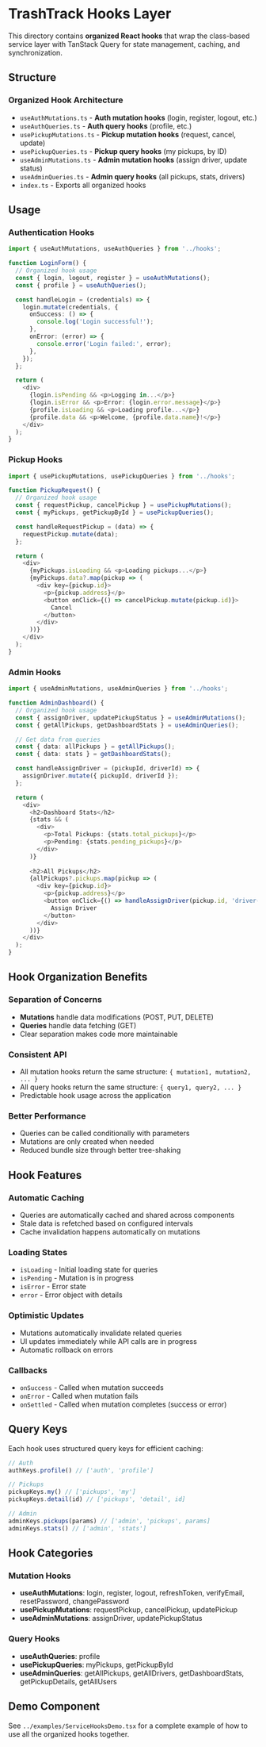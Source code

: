 # TrashTrack Hooks Layer

This directory contains **organized React hooks** that wrap the class-based service layer with TanStack Query for state management, caching, and synchronization.

## Structure

### Organized Hook Architecture

- `useAuthMutations.ts` - **Auth mutation hooks** (login, register, logout, etc.)
- `useAuthQueries.ts` - **Auth query hooks** (profile, etc.)
- `usePickupMutations.ts` - **Pickup mutation hooks** (request, cancel, update)
- `usePickupQueries.ts` - **Pickup query hooks** (my pickups, by ID)
- `useAdminMutations.ts` - **Admin mutation hooks** (assign driver, update status)
- `useAdminQueries.ts` - **Admin query hooks** (all pickups, stats, drivers)
- `index.ts` - Exports all organized hooks

## Usage

### Authentication Hooks

```typescript
import { useAuthMutations, useAuthQueries } from '../hooks';

function LoginForm() {
  // Organized hook usage
  const { login, logout, register } = useAuthMutations();
  const { profile } = useAuthQueries();

  const handleLogin = (credentials) => {
    login.mutate(credentials, {
      onSuccess: () => {
        console.log('Login successful!');
      },
      onError: (error) => {
        console.error('Login failed:', error);
      },
    });
  };

  return (
    <div>
      {login.isPending && <p>Logging in...</p>}
      {login.isError && <p>Error: {login.error.message}</p>}
      {profile.isLoading && <p>Loading profile...</p>}
      {profile.data && <p>Welcome, {profile.data.name}!</p>}
    </div>
  );
}
```

### Pickup Hooks

```typescript
import { usePickupMutations, usePickupQueries } from '../hooks';

function PickupRequest() {
  // Organized hook usage
  const { requestPickup, cancelPickup } = usePickupMutations();
  const { myPickups, getPickupById } = usePickupQueries();

  const handleRequestPickup = (data) => {
    requestPickup.mutate(data);
  };

  return (
    <div>
      {myPickups.isLoading && <p>Loading pickups...</p>}
      {myPickups.data?.map(pickup => (
        <div key={pickup.id}>
          <p>{pickup.address}</p>
          <button onClick={() => cancelPickup.mutate(pickup.id)}>
            Cancel
          </button>
        </div>
      ))}
    </div>
  );
}
```

### Admin Hooks

```typescript
import { useAdminMutations, useAdminQueries } from '../hooks';

function AdminDashboard() {
  // Organized hook usage
  const { assignDriver, updatePickupStatus } = useAdminMutations();
  const { getAllPickups, getDashboardStats } = useAdminQueries();

  // Get data from queries
  const { data: allPickups } = getAllPickups();
  const { data: stats } = getDashboardStats();

  const handleAssignDriver = (pickupId, driverId) => {
    assignDriver.mutate({ pickupId, driverId });
  };

  return (
    <div>
      <h2>Dashboard Stats</h2>
      {stats && (
        <div>
          <p>Total Pickups: {stats.total_pickups}</p>
          <p>Pending: {stats.pending_pickups}</p>
        </div>
      )}
      
      <h2>All Pickups</h2>
      {allPickups?.pickups.map(pickup => (
        <div key={pickup.id}>
          <p>{pickup.address}</p>
          <button onClick={() => handleAssignDriver(pickup.id, 'driver-1')}>
            Assign Driver
          </button>
        </div>
      ))}
    </div>
  );
}
```

## Hook Organization Benefits

### Separation of Concerns
- **Mutations** handle data modifications (POST, PUT, DELETE)
- **Queries** handle data fetching (GET)
- Clear separation makes code more maintainable

### Consistent API
- All mutation hooks return the same structure: `{ mutation1, mutation2, ... }`
- All query hooks return the same structure: `{ query1, query2, ... }`
- Predictable hook usage across the application

### Better Performance
- Queries can be called conditionally with parameters
- Mutations are only created when needed
- Reduced bundle size through better tree-shaking

## Hook Features

### Automatic Caching
- Queries are automatically cached and shared across components
- Stale data is refetched based on configured intervals
- Cache invalidation happens automatically on mutations

### Loading States
- `isLoading` - Initial loading state for queries
- `isPending` - Mutation is in progress
- `isError` - Error state
- `error` - Error object with details

### Optimistic Updates
- Mutations automatically invalidate related queries
- UI updates immediately while API calls are in progress
- Automatic rollback on errors

### Callbacks
- `onSuccess` - Called when mutation succeeds
- `onError` - Called when mutation fails
- `onSettled` - Called when mutation completes (success or error)

## Query Keys

Each hook uses structured query keys for efficient caching:

```typescript
// Auth
authKeys.profile() // ['auth', 'profile']

// Pickups
pickupKeys.my() // ['pickups', 'my']
pickupKeys.detail(id) // ['pickups', 'detail', id]

// Admin
adminKeys.pickups(params) // ['admin', 'pickups', params]
adminKeys.stats() // ['admin', 'stats']
```

## Hook Categories

### Mutation Hooks
- **useAuthMutations**: login, register, logout, refreshToken, verifyEmail, resetPassword, changePassword
- **usePickupMutations**: requestPickup, cancelPickup, updatePickup
- **useAdminMutations**: assignDriver, updatePickupStatus

### Query Hooks
- **useAuthQueries**: profile
- **usePickupQueries**: myPickups, getPickupById
- **useAdminQueries**: getAllPickups, getAllDrivers, getDashboardStats, getPickupDetails, getAllUsers

## Demo Component

See `../examples/ServiceHooksDemo.tsx` for a complete example of how to use all the organized hooks together.
